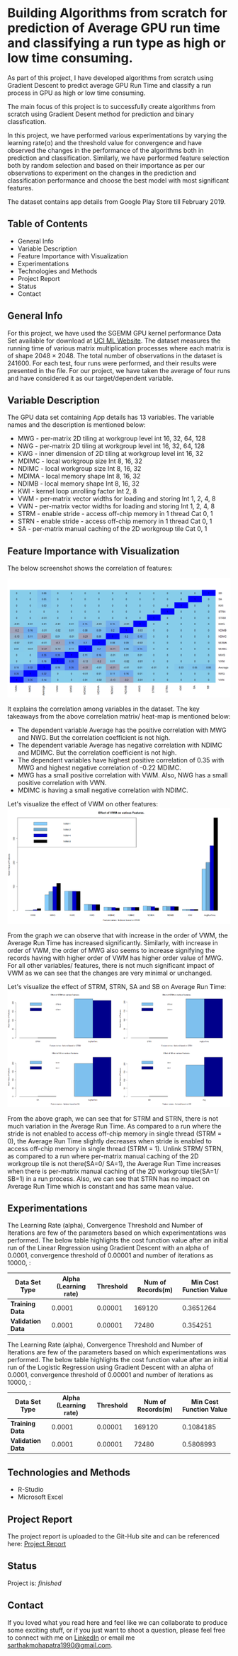 # Building Algorithms from scratch for prediction of Average GPU run time and classifying a run type as high or low time consuming.
As part of this project, I have developed algorithms from scratch using Gradient Descent to predict average GPU Run Time and 
classify a run process in GPU as high or low time consuming.

The main focus of this project is to successfully create algorithms from scratch using Gradient Desent method for prediction and binary classfication. 

In this project, we have performed various experimentations by varying the learning rate(α) and the threshold value for convergence and 
have observed the changes in the performance of the algorithms both in prediction and classification. 
Similarly, we have performed feature selection both by random selection and based on their importance as per our observations to 
experiment on the changes in the prediction and classification performance and choose the best model with most significant features.

The dataset contains app details from Google Play Store till February 2019.

## Table of Contents

* General Info
* Variable Description
* Feature Importance with Visualization
* Experimentations
* Technologies and Methods
* Project Report
* Status
* Contact

## General Info

For this project, we have used the SGEMM GPU kernel performance Data Set available for download at [UCI ML Website](https://archive.ics.uci.edu/ml/datasets/SGEMM+GPU+kernel+performance). The dataset measures 
the running time of various matrix multiplication processes where each matrix is of shape 2048 × 2048. The total number of observations 
in the dataset is 241600. For each test, four runs were performed, and their results were presented in the file. For our project, we 
have taken the average of four runs and have considered it as our target/dependent variable. 


## Variable Description

The GPU data set containing App details has 13 variables. The variable names and the description is mentioned below:

  - MWG - per-matrix 2D tiling at workgroup level	int	16, 32, 64, 128
  - NWG - per-matrix 2D tiling at workgroup level	int	16, 32, 64, 128
  - KWG - inner dimension of 2D tiling at workgroup level	int	16, 32
  - MDIMC - local workgroup size	Int	8, 16, 32
  - NDIMC - local workgroup size	Int	8, 16, 32
  - MDIMA - local memory shape	Int	8, 16, 32
  - NDIMB - local memory shape	Int	8, 16, 32
  - KWI - kernel loop unrolling factor	Int	2, 8
  - VWM - per-matrix vector widths for loading and storing	Int	1, 2, 4, 8
  - VWN - per-matrix vector widths for loading and storing	Int	1, 2, 4, 8
  - STRM - enable stride - access off-chip memory in 1 thread	Cat	0, 1
  - STRN - enable stride - access off-chip memory in 1 thread	Cat	0, 1
  - SA - per-matrix manual caching of the 2D workgroup tile	Cat	0, 1

  
 ## Feature Importance with Visualization
 
 The below screenshot shows the correlation of features:
 
 ![Heat-Map showing correlation](https://github.com/Sarthak-Mohapatra/Building-Algorithm-from-scratch-for-prediction-of-Average-GPU-run-time-and-classifying-the-run-type./blob/master/Heat-Map)
 
 It explains the correlation among variables in the dataset. The key takeaways from the above correlation matrix/ heat-map is mentioned below:
  - The dependent variable Average has the positive correlation with MWG and NWG. But the correlation coefficient is not high.
  - The dependent variable Average has negative correlation with NDIMC and MDIMC. But the correlation coefficient is not high.
  - The dependent variables have highest positive correlation of 0.35 with MWG and highest negative correlation of -0.22 MDIMC.
  - MWG has a small positive correlation with VWM. Also, NWG has a small positive correlation with VWN.
  - MDIMC is having a small negative correlation with NDIMC. 

Let's visualize the effect of VWM on other features:
![Effect of VWM](https://github.com/Sarthak-Mohapatra/Building-Algorithm-from-scratch-for-prediction-of-Average-GPU-run-time-and-classifying-the-run-type./blob/master/VWM%20effect)

From the graph we can observe that with increase in the order of VWM, the Average Run Time has increased significantly. Similarly, with increase in order of VWM, the order of MWG also seems to increase signifying the records having with higher order of VWM has higher order value of MWG. For all other variables/ features, there is not much significant impact of VWM as we can see that the changes are very minimal or unchanged.

Let's visualize the effect of STRM, STRN, SA and SB on Average Run Time:
![Effect of Categorical Variables](https://github.com/Sarthak-Mohapatra/Building-Algorithm-from-scratch-for-prediction-of-Average-GPU-run-time-and-classifying-the-run-type./blob/master/Categorical%20plots)

From the above graph, we can see that for STRM and STRN, there is not much variation in the Average Run Time. As compared to a run where the stride is not enabled to access off-chip memory in single thread (STRM = 0), the Average Run Time slightly decreases when stride is enabled to access off-chip memory in single thread (STRM = 1). Unlink STRM/ STRN, as compared to a run where per-matrix manual caching of the 2D workgroup tile is not there(SA=0/ SA=1), the Average Run Time increases when there is per-matrix manual caching of the 2D workgroup tile(SA=1/ SB=1) in a run process. 
Also, we can see that STRN has no impact on Average Run Time which is constant and has same mean value.

 ## Experimentations
 
 The Learning Rate (alpha), Convergence Threshold and Number of Iterations are few of the parameters based on which experimentations was 
 performed. The below table highlights the cost function value after an initial run of the Linear Regression using Gradient Descent with an alpha of 0.0001, convergence threshold of 0.00001 and number of iterations as 10000, 
 :
 

| __Data Set Type__ | __Alpha (Learning rate)__ | __Threshold__ |	__Num of Records(m)__ | __Min Cost Function Value__ |
| ----------------- | ------------------------- | ------------- | --------------------- | --------------------------- |
| __Training Data__ |	0.0001|	0.00001 |	169120 |	0.3651264 |
| __Validation Data__ |	0.0001 |	0.00001 |	72480 |	0.354251 |


The Learning Rate (alpha), Convergence Threshold and Number of Iterations are few of the parameters based on which experimentations was 
performed. The below table highlights the cost function value after an initial run of the Logistic Regression using Gradient Descent with an alpha of 0.0001, convergence threshold of 0.00001 and number of iterations as 10000, 
 :

| __Data Set Type__ | __Alpha (Learning rate)__ | __Threshold__ |	__Num of Records(m)__ | __Min Cost Function Value__ |
| ----------------- | ------------------------- | ------------- | --------------------- | --------------------------- |
| __Training Data__ |	0.0001|	0.00001 |	169120 |	0.1084185 |
| __Validation Data__ |	0.0001 |	0.00001 |	72480 |	0.5808993 |


## Technologies and Methods

* R-Studio
* Microsoft Excel

## Project Report

The project report is uploaded to the Git-Hub site and can be referenced here: [Project Report](https://github.com/Sarthak-Mohapatra/Building-Algorithm-from-scratch-for-prediction-of-Average-GPU-run-time-and-classifying-the-run-type./blob/master/Project%20Report.docx)

## Status

Project is: *finished*

## Contact

If you loved what you read here and feel like we can collaborate to produce some exciting stuff, or if you just want to shoot a question,
please feel free to connect with me on [LinkedIn](https://www.linkedin.com/in/sarthakmohapatra1990/) or email me sarthakmohapatra1990@gmail.com.
